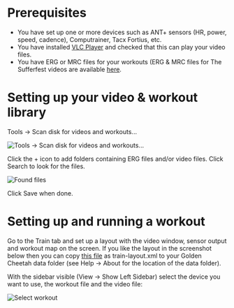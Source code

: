 # Prerequisites

* You have set up one or more devices such as ANT+ sensors (HR, power, speed, cadence), Computrainer, Tacx Fortius, etc.
* You have installed [VLC Player](http://www.videolan.org/vlc/index.html) and checked that this can play your video files.
* You have ERG or MRC files for your workouts (ERG & MRC files for The Sufferfest videos are available [here](https://docs.google.com/spreadsheets/d/1ehIbV4Kldv_k82JtadNavpeZaI7o9JGHoWghDitrM-4/edit#gid=145494434).

# Setting up your video & workout library
Tools -> Scan disk for videos and workouts...

![Tools -> Scan disk for videos and workouts...](https://raw.githubusercontent.com/GoldenCheetah/GoldenCheetah/master/doc/web/VideoWorkoutLibrary.png)

Click the + icon to add folders containing ERG files and/or video files.
Click Search to look for the files.

![Found files](https://raw.githubusercontent.com/GoldenCheetah/GoldenCheetah/master/doc/web/FoundFiles.png)

Click Save when done.

# Setting up and running a workout

Go to the Train tab and set up a layout with the video window, sensor output and workout map on the screen. If you like the layout in the screenshot below then you can copy [this file](https://raw.githubusercontent.com/GoldenCheetah/GoldenCheetah/master/doc/web/train-layout.xml) as train-layout.xml to your Golden Cheetah data folder (see Help -> About for the location of the data folder).

With the sidebar visible (View -> Show Left Sidebar) select the device you want to use, the workout file and the video file:

![Select workout](https://raw.githubusercontent.com/GoldenCheetah/GoldenCheetah/master/doc/web/SelectWorkout.png)

